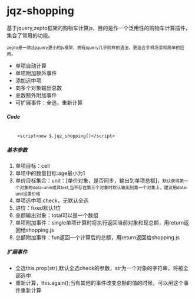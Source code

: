 # jqz-shopping

<p>基于jquery,zepto框架的购物车计算js，目的是作一个泛用性的购物车计算插件，集合了常用的功能。</p>
<small>zepto是一款比jquery更小的js框架，拥有jquery几乎同样的语法，更适合手机场景和简单的应用。</small>
<ul>
	<li>单项自动计算
	<li>单项附加额外事件
	<li>添加选中项
	<li>向多个对象输出总数
	<li>总数额外附加事件
	<li>可扩展事件：全选，重新计算
</ul>
<h5>Code</h5>
<code>
	&lt;script&gt;new $.jqz_shopping()&lt;/script&gt;
</code>
<h5>基本参数</h5>
<ol>
	<li>单项目标：cell
	<li>单项中的数量目标:age最小为1
	<li>单价目标集合：unit：[单价对象，是否同步，输出到单项总额]，<small>默认获得第一个对象的data-unin或其text,当不存在第三个对象时默认输出到第一个对象上，建议用data-unit设置价格</small>
	<li>单项选中项:check，无默认全选
	<li>进位：fixed默认1位
	<li>总额输出对象：total可以是一个数组
	<li>单项附加事件：single单项计算时将执行返回当前对象和现总额，用return返回给shopping.js
	<li>总额附加事件：fun返回一个计算后的总额，用return返回给shopping.js
</ol>
<h5>扩展事件</h5>
<ul>
	<li>全选this.prop(str),默认全选check的参数，str为一个对象的字符串，将被全部选中
	<li>重新计算，this.again();当有其他的事件改变总额的值的时候，可以用这个事件重新计算
</ul>	